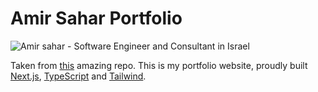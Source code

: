 # Amir Sahar Portfolio

![Amir sahar - Software Engineer and Consultant in Israel](https://res.cloudinary.com/dooz3lqjb/image/upload/v1689591362/Screenshot_2023-07-17_at_13.55.34_qa0irx.png)

Taken from [this](https://github.com/jakeherp/portfolio) amazing repo. 
This is my portfolio website, proudly built [Next.js](https://nextjs.org/), [TypeScript](https://www.typescriptlang.org/) and [Tailwind](https://tailwindcss.com/).